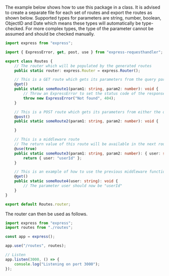 The example below shows how to use this package in a class. It is advised to create a separate file for each set of routes and export the routes as shown below. Supported types for parameters are string, number, boolean, ObjectID and Date which means these types will automatically be type-checked. For more complex types, the type of the parameter cannot be assumed and should be checked manually.

```typescript
import express from "express";

import { ExpressError, get, post, use } from "express-requesthandler";

export class Routes {
    // The router which will be populated by the generated routes
    public static router: express.Router = express.Router();

    // This is a GET route which gets its parameters from the query parameters
    @get()
    public static someRoute1(param1: string, param2: number): void {
        // Throw an ExpressError to set the status code of the response
        throw new ExpressError("Not found", 404);
    }

    // This is a POST route which gets its parameters from either the query parameters or the body
    @post()
    public static someRoute2(param1: string, param2: number): void {

    }

    // This is a middleware route
    // The return value of this route will be available in the next route under the identifier "user"
    @use(true)
    public static someRoute3(param1: string, param2: number): { user: string } {
        return { user: "userId" };
    }

    // This is an example of how to use the previous middleware function
    @get()
    public static someRoute4(user: string): void {
        // The parameter user should now be "userId"
    }
}

export default Routes.router;
```

The router can then be used as follows.

```typescript
import express from "express";
import routes from "./routes";

const app = express();

app.use("/routes", routes);

// Listen
app.listen(3000, () => {
    console.log("Listening on port 3000");
});
```